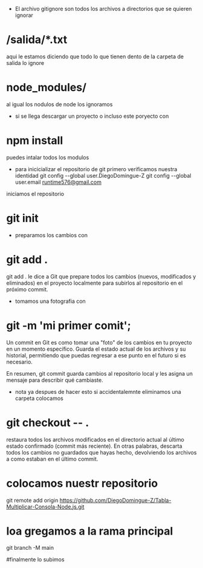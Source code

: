 * El archivo gitignore son todos los archivos a directorios que se quieren ignorar 

# /salida/*.txt
aqui le estamos diciendo que todo lo que tienen dento de la carpeta de salida lo ignore 

# node_modules/
al igual los nodulos de node los ignoramos 

* si se llega descargar un proyecto o incluso este poryecto con 
# npm install 
puedes intalar todos los modulos



* para inicicializar el repositorio de git 
primero verificamos nuestra identidad
git config --global user.DiegoDomingue-Z
git config --global user.email runtime576@gmail.com

iniciamos el repositorio 
# git init 

* preparamos los cambios con
# git add .
git add . le dice a Git que prepare todos los cambios (nuevos, modificados y eliminados) en el proyecto localmente para subirlos al repositorio en el próximo commit.


* tomamos una fotografia con 
# git -m 'mi primer comit';

Un commit en Git es como tomar una "foto" de los cambios en tu proyecto en un momento específico. Guarda el estado actual de los archivos y su historial, permitiendo que puedas regresar a ese punto en el futuro si es necesario.

En resumen, git commit guarda cambios al repositorio local y les asigna un mensaje para describir qué cambiaste.

* nota ya despues de hacer esto si accidentalemnte eliminamos una carpeta colocamos 

# git checkout -- .

restaura todos los archivos modificados en el directorio actual al último estado confirmado (commit más reciente). En otras palabras, descarta todos los cambios no guardados que hayas hecho, devolviendo los archivos a como estaban en el último commit.

# colocamos nuestr repositorio 
git remote add origin https://github.com/DiegoDomingue-Z/Tabla-Multiplicar-Consola-Node.js.git

# loa gregamos a la rama principal
git branch -M main

#finalmente lo subimos 
